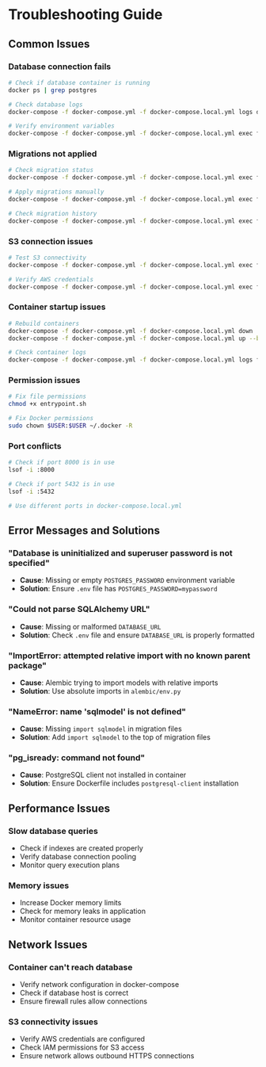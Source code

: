 # Troubleshooting Guide

## Common Issues

### Database connection fails
```bash
# Check if database container is running
docker ps | grep postgres

# Check database logs
docker-compose -f docker-compose.yml -f docker-compose.local.yml logs db

# Verify environment variables
docker-compose -f docker-compose.yml -f docker-compose.local.yml exec fastapi env | grep POSTGRES
```

### Migrations not applied
```bash
# Check migration status
docker-compose -f docker-compose.yml -f docker-compose.local.yml exec fastapi alembic current

# Apply migrations manually
docker-compose -f docker-compose.yml -f docker-compose.local.yml exec fastapi alembic upgrade head

# Check migration history
docker-compose -f docker-compose.yml -f docker-compose.local.yml exec fastapi alembic history
```

### S3 connection issues
```bash
# Test S3 connectivity
docker-compose -f docker-compose.yml -f docker-compose.local.yml exec fastapi python -c "import boto3; s3 = boto3.client('s3'); print(s3.list_buckets())"

# Verify AWS credentials
docker-compose -f docker-compose.yml -f docker-compose.local.yml exec fastapi env | grep AWS
```

### Container startup issues
```bash
# Rebuild containers
docker-compose -f docker-compose.yml -f docker-compose.local.yml down
docker-compose -f docker-compose.yml -f docker-compose.local.yml up --build

# Check container logs
docker-compose -f docker-compose.yml -f docker-compose.local.yml logs fastapi
```

### Permission issues
```bash
# Fix file permissions
chmod +x entrypoint.sh

# Fix Docker permissions
sudo chown $USER:$USER ~/.docker -R
```

### Port conflicts
```bash
# Check if port 8000 is in use
lsof -i :8000

# Check if port 5432 is in use
lsof -i :5432

# Use different ports in docker-compose.local.yml
```

## Error Messages and Solutions

### "Database is uninitialized and superuser password is not specified"
- **Cause**: Missing or empty `POSTGRES_PASSWORD` environment variable
- **Solution**: Ensure `.env` file has `POSTGRES_PASSWORD=mypassword`

### "Could not parse SQLAlchemy URL"
- **Cause**: Missing or malformed `DATABASE_URL`
- **Solution**: Check `.env` file and ensure `DATABASE_URL` is properly formatted

### "ImportError: attempted relative import with no known parent package"
- **Cause**: Alembic trying to import models with relative imports
- **Solution**: Use absolute imports in `alembic/env.py`

### "NameError: name 'sqlmodel' is not defined"
- **Cause**: Missing `import sqlmodel` in migration files
- **Solution**: Add `import sqlmodel` to the top of migration files

### "pg_isready: command not found"
- **Cause**: PostgreSQL client not installed in container
- **Solution**: Ensure Dockerfile includes `postgresql-client` installation

## Performance Issues

### Slow database queries
- Check if indexes are created properly
- Verify database connection pooling
- Monitor query execution plans

### Memory issues
- Increase Docker memory limits
- Check for memory leaks in application
- Monitor container resource usage

## Network Issues

### Container can't reach database
- Verify network configuration in docker-compose
- Check if database host is correct
- Ensure firewall rules allow connections

### S3 connectivity issues
- Verify AWS credentials are configured
- Check IAM permissions for S3 access
- Ensure network allows outbound HTTPS connections 